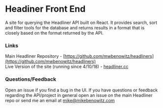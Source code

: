 # Headiner Front End
A site for querying the Headliner API built on React. It provides search, sort and filter tools for the database and returns results in a format that is closely based on the format returned by the API.

### Links
Main Headliner Repository - [https://github.com/mwbenowitz/headliners](https://github.com/mwbenowitz/headliners)  
Live Version of the site (running since 4/10/18) - [headliner.cc](headliner.cc)

### Questions/Feedback
Open an issue if you find a bug in the UI. If you have questions or feedback regarding the API/project in general open an issue on the main Headliner repo or send me an email at mike@mikebenowitz.com
